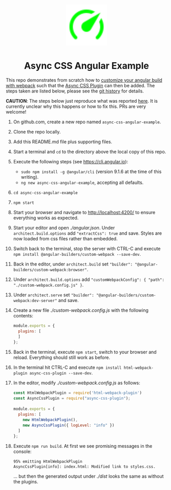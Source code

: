 <h1 align="center">
  <img width="128" src="https://raw.githubusercontent.com/andreashuber69/async-css-angular-example/master/doc/icon.svg?sanitize=true">
</h1>
<h1 align="center">Async CSS Angular Example</h1>

This repo demonstrates from scratch how to
[customize your angular build with webpack](https://developer.okta.com/blog/2019/12/09/angular-webpack) such that the
[Async CSS Plugin](https://github.com/andreashuber69/async-css-plugin) can then be added. The steps taken are listed
below, please see the [git history](https://github.com/andreashuber69/async-css-angular-example/commits/master) for
details.

**CAUTION**: The steps below just reproduce what was reported
[here](https://github.com/andreashuber69/async-css-plugin/issues/16). It is currently unclear why this happens or how
to fix this. PRs are very welcome!

1. On github.com, create a new repo named `async-css-angular-example`.
2. Clone the repo locally.
3. Add this README.md file plus supporting files.
4. Start a terminal and `cd` to the directory above the local copy of this repo.
5. Execute the following steps (see <https://cli.angular.io>):
   - `sudo npm install -g @angular/cli` (version 9.1.6 at the time of this writing).
   - `ng new async-css-angular-example`, accepting all defaults.
6. `cd async-css-angular-example`
7. `npm start`
8. Start your browser and navigate to <http://localhost:4200/> to ensure everything works as expected.
9. Start your editor and open *./angular.json*. Under `architect.build.options` add `"extractCss": true` and save.
   Styles are now loaded from css files rather than embedded.
10. Switch back to the terminal, stop the server with CTRL-C and execute
    `npm install @angular-builders/custom-webpack --save-dev`.
11. Back in the editor, under `architect.build` set `"builder": "@angular-builders/custom-webpack:browser"`.
12. Under `architect.build.options` add `"customWebpackConfig": { "path": "./custom-webpack.config.js" }`.
13. Under `architect.serve` set `"builder": "@angular-builders/custom-webpack:dev-server"` and save.
14. Create a new file *./custom-webpack.config.js* with the following contents:

    ``` js
    module.exports = {
      plugins: [
      ]
    };
    ```

15. Back in the terminal, execute `npm start`, switch to your browser and reload. Everything should still work as
    before.
16. In the terminal hit CTRL-C and execute `npm install html-webpack-plugin async-css-plugin --save-dev`.
17. In the editor, modify *./custom-webpack.config.js* as follows:

    ``` js
    const HtmlWebpackPlugin = require('html-webpack-plugin')
    const AsyncCssPlugin = require("async-css-plugin");

    module.exports = {
      plugins: [
        new HtmlWebpackPlugin(),
        new AsyncCssPlugin({ logLevel: "info" })
      ]
    };
    ```

18. Execute `npm run build`. At first we see promising messages in the console:

    ``` console
    95% emitting HtmlWebpackPlugin
    AsyncCssPlugin[info]: index.html: Modified link to styles.css.
    ```

    ... but then the generated output under *./dist* looks the same as without the plugins.
